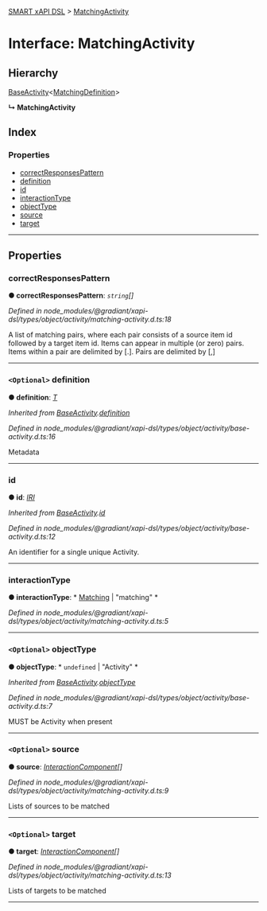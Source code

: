 [SMART xAPI DSL](../README.md) > [MatchingActivity](../interfaces/matchingactivity.md)

# Interface: MatchingActivity

## Hierarchy

 [BaseActivity](baseactivity.md)<[MatchingDefinition](matchingdefinition.md)>

**↳ MatchingActivity**

## Index

### Properties

* [correctResponsesPattern](matchingactivity.md#correctresponsespattern)
* [definition](matchingactivity.md#definition)
* [id](matchingactivity.md#id)
* [interactionType](matchingactivity.md#interactiontype)
* [objectType](matchingactivity.md#objecttype)
* [source](matchingactivity.md#source)
* [target](matchingactivity.md#target)

---

## Properties

<a id="correctresponsespattern"></a>

###  correctResponsesPattern

**● correctResponsesPattern**: *`string`[]*

*Defined in node_modules/@gradiant/xapi-dsl/types/object/activity/matching-activity.d.ts:18*

A list of matching pairs, where each pair consists of a source item id followed by a target item id. Items can appear in multiple (or zero) pairs. Items within a pair are delimited by \[.\]. Pairs are delimited by \[,\]

___
<a id="definition"></a>

### `<Optional>` definition

**● definition**: *[T]()*

*Inherited from [BaseActivity](baseactivity.md).[definition](baseactivity.md#definition)*

*Defined in node_modules/@gradiant/xapi-dsl/types/object/activity/base-activity.d.ts:16*

Metadata

___
<a id="id"></a>

###  id

**● id**: *[IRI](../#iri)*

*Inherited from [BaseActivity](baseactivity.md).[id](baseactivity.md#id)*

*Defined in node_modules/@gradiant/xapi-dsl/types/object/activity/base-activity.d.ts:12*

An identifier for a single unique Activity.

___
<a id="interactiontype"></a>

###  interactionType

**● interactionType**: * [Matching](../enums/interactiontype.md#matching) &#124; "matching"
*

*Defined in node_modules/@gradiant/xapi-dsl/types/object/activity/matching-activity.d.ts:5*

___
<a id="objecttype"></a>

### `<Optional>` objectType

**● objectType**: * `undefined` &#124; "Activity"
*

*Inherited from [BaseActivity](baseactivity.md).[objectType](baseactivity.md#objecttype)*

*Defined in node_modules/@gradiant/xapi-dsl/types/object/activity/base-activity.d.ts:7*

MUST be Activity when present

___
<a id="source"></a>

### `<Optional>` source

**● source**: *[InteractionComponent](interactioncomponent.md)[]*

*Defined in node_modules/@gradiant/xapi-dsl/types/object/activity/matching-activity.d.ts:9*

Lists of sources to be matched

___
<a id="target"></a>

### `<Optional>` target

**● target**: *[InteractionComponent](interactioncomponent.md)[]*

*Defined in node_modules/@gradiant/xapi-dsl/types/object/activity/matching-activity.d.ts:13*

Lists of targets to be matched

___

